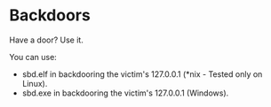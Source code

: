 # Backdoors

Have a door? Use it.

You can use:
 - sbd.elf in backdooring the victim's 127.0.0.1 (*nix - Tested only on Linux).
 - sbd.exe in backdooring the victim's 127.0.0.1 (Windows).
